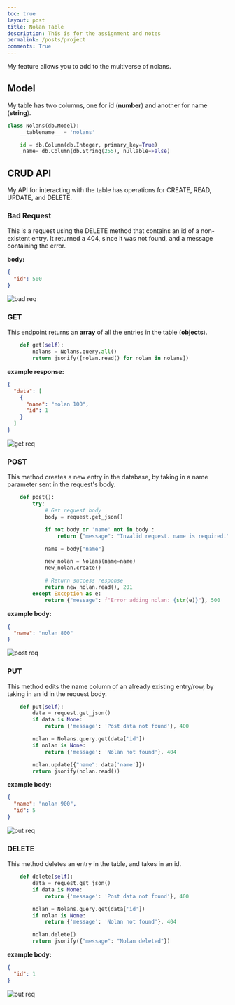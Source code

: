 ```yaml
---
toc: true
layout: post
title: Nolan Table
description: This is for the assignment and notes
permalink: /posts/project
comments: True
---
```


My feature allows you to add to the multiverse of nolans.

## Model

My table has two columns, one for id (**number**) and another for name (**string**).

```python
class Nolans(db.Model):
    __tablename__ = 'nolans'

    id = db.Column(db.Integer, primary_key=True)
    _name= db.Column(db.String(255), nullable=False)
```

## CRUD API

My API for interacting with the table has operations for CREATE, READ, UPDATE, and DELETE.

### Bad Request

This is a request using the DELETE method that contains an id of a non-existent entry.
It returned a 404, since it was not found, and a message containing the error.

**body:**

```json
{
  "id": 500
}
```

<image src="/nolan_2025/images/table/bad.png" alt="bad req" />

### GET

This endpoint returns an **array** of all the entries in the table (**objects**).

```python
    def get(self):
        nolans = Nolans.query.all()
        return jsonify([nolan.read() for nolan in nolans])
```

**example response:**

```json
{
  "data": [
    {
      "name": "nolan 100",
      "id": 1
    }
  ]
}
```

<img src="/nolan_2025/images/table/get.png" alt="get req" />

### POST

This method creates a new entry in the database, by taking in a name parameter sent in the request's body.

```python
    def post():
        try:
            # Get request body
            body = request.get_json()

            if not body or 'name' not in body :
                return {"message": "Invalid request. name is required."}, 400

            name = body["name"]

            new_nolan = Nolans(name=name)
            new_nolan.create()

            # Return success response
            return new_nolan.read(), 201
        except Exception as e:
            return {"message": f"Error adding nolan: {str(e)}"}, 500
```

**example body:**

```json
{
  "name": "nolan 800"
}
```

<img src="/nolan_2025/images/table/post.png" alt="post req" />

### PUT

This method edits the name column of an already existing entry/row, by taking in an id in the request body.

```python
    def put(self):
        data = request.get_json()
        if data is None:
            return {'message': 'Post data not found'}, 400

        nolan = Nolans.query.get(data['id'])
        if nolan is None:
            return {'message': 'Nolan not found'}, 404

        nolan.update({"name": data['name']})
        return jsonify(nolan.read())
```

**example body:**

```json
{
  "name": "nolan 900",
  "id": 5
}
```

<img src="/nolan_2025/images/table/put.png" alt="put req" />

### DELETE

This method deletes an entry in the table, and takes in an id.

```python
    def delete(self):
        data = request.get_json()
        if data is None:
            return {'message': 'Post data not found'}, 400

        nolan = Nolans.query.get(data['id'])
        if nolan is None:
            return {'message': 'Nolan not found'}, 404

        nolan.delete()
        return jsonify({"message": "Nolan deleted"})
```

**example body:**

```json
{
  "id": 1
}
```

<img src="/nolan_2025/images/table/put.png" alt="put req" />
